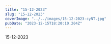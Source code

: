 ```yaml
---
title: "15-12-2023"
slug: "15-12-2023"
coverImage: "../../images/15-12-2023-cyNT.jpg"
pubDate: "2023-12-15T18:20:10.204Z"
---
```


15-12-2023
